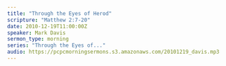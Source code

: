 ```yaml
---
title: "Through the Eyes of Herod"
scripture: "Matthew 2:7-20"
date: 2010-12-19T11:00:00Z
speaker: Mark Davis
sermon_type: morning
series: "Through the Eyes of..."
audio: https://pcpcmorningsermons.s3.amazonaws.com/20101219_davis.mp3 
---
```



